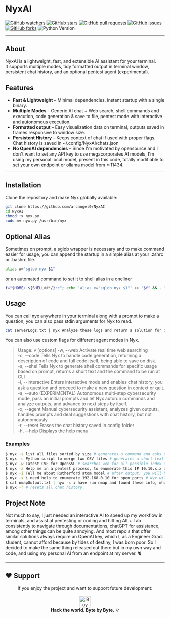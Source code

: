 # NyxAI
[![GitHub watchers](https://img.shields.io/github/watchers/ARCANGEL0/NyxAI.svg?style=flat-square&color=4c1)](https://github.com/ARCANGEL0/NyxAI/watchers)
[![GitHub stars](https://img.shields.io/github/stars/ARCANGEL0/NyxAI.svg?style=flat-square&color=4c1)](https://github.com/ARCANGEL0/NyxAI/stargazers)
[![GitHub pull requests](https://img.shields.io/github/issues-pr/ARCANGEL0/NyxAI.svg?style=flat-square&color=4c1)](https://github.com/ARCANGEL0/NyxAI/pulls)
[![GitHub issues](https://img.shields.io/github/issues/ARCANGEL0/NyxAI.svg?style=flat-square&color=4c1)](https://github.com/ARCANGEL0/NyxAI/issues)
[![GitHub forks](https://img.shields.io/github/forks/ARCANGEL0/NyxAI.svg?style=flat-square&color=4c1)](https://github.com/ARCANGEL0/NyxAI/network/members)
![Python Version](https://img.shields.io/badge/python-3.10%2B-blue?style=flat-square)

-----------

## About 

NyxAI is a lightweight, fast, and extensible AI assistant for your terminal.  
It supports multiple modes, tidy formatted output in terminal window, persistent chat history, and an optional pentest agent (experimental).

## Features

- **Fast & Lightweight** – Minimal dependencies, instant startup with a single binary.
- **Multiple Modes** – Generic AI chat + Web search, shell commands and execution, code generation & save to file, pentest mode with interactive and autonomous execution.
- **Formatted output** – Easy visualization data on terminal, outputs saved in frames responsive to window size.
- **Persistent History** – Keeps context of chat if used with proper flags. Chat history is saved in ~/.config/NyxAI/chats.json
- **No OpenAI dependencies** – Since I'm motivated by opensource and I don't want to set any API key to use megacorporates AI models, I'm using my personal local model, present in this code, totally modifiable to set your own endpoint or ollama model from *:11434.
 
---

## Installation

Clone the repository and make Nyx globally available:

```bash
git clone https://github.com/arcangel0/NyxAI
cd NyxAI
chmod +x nyx.py
sudo mv nyx.py /usr/bin/nyx
```

## Optional Alias

Sometimes on prompt, a sglob wrapper is necessary and to make command easier for usage, you can append the startup in a simple alias at your .zshrc or .bashrc file.

```bash
alias x="sglob nyx $1"
```

or an automated command to set it to shell alias in a oneliner

```bash
f="$HOME/.${SHELL##*/}rc"; echo 'alias x="sglob nyx $1"' >> "$f" && . "$f"
```

## Usage 

You can call nyx anywhere in your terminal along with a prompt to make a question, you can also pass stdin arguments for Nyx to read.

```bash
cat serverLogs.txt | nyx Analyze these logs and return a solution for it
```

You can also use custom flags for different agent modes in Nyx.

> Usage: v [options] <question or prompt>
> -w, --web         Activate real time web searching <br>
> -c, --code        Tells Nyx to handle code generation, returning a description of code and full code itself, being able to save on disk. <br>
> -s, --shel        Tells Nyx to generate shell commands for specific usage based on prompt, returns a short text and the command to be run at CLI <br>
> -i, --interactive Enters interactive mode and enables chat history, you ask a question and proceed to make a new question in context or quit. <br>
> -a, --auto        (EXPERIMENTAL) Autonomous multi-step cybersecurity mode, pass an initial prompts and let Nyx autorun commands and analyze outputs, and advance to next steps by itself. <br>
> -x, --agent       Manual cybersecurity assistant, analyzes given outputs, handles prompts and deal suggestions with chat history, but not autonomously. <br>
> -r, --reset       Erases the chat history saved in config folder <br>
> -h, --help        Displays the help menu <br>

### Examples
```bash 
$ nyx -s list all files sorted by size # generates a command and asks user if he wants to Run it. 
$ nyx -c Python script to merge two CSV files # generates a short text and full python code, and asks user to copy code or save as a file in local dir.
$ nyx -w Latest CVE for OpenSSL # searches web for all possible index and findings on user prompt (CVE searches)
$ nyx -a Help me in a pentest process, to enumerate this IP 10.10.x.x and get a webshell # Nyx will provide suggestions and commands to be run and ask authorization to run them, after running he will self collect the logs, analyze and suggest next steps and repeat the cycle.
$ nyx -i Tell me about Rutherford atom model # after output, you will have option to ask a new question i.e: ''What about Schrodinger model?'' and continue conversation in context.
$ nyx -x i need help to enumerate 192.168.0.10 for open ports # Nyx will return a small and a list of commands to be run by user, and ask them to retrieve the logs by calling command again, as in example below
$ cat nmapOutput.txt | nyx -x i have run nmap and found these info, what do you suggest now? # Continues conversation saved on chat.json, analyzes nmap output and proceeds to suggest next steps
$ nyx -r # resets all chat history.
```



## Project Note

Not much to say, I just needed an interactive AI to speed up my workflow in terminals, and assist at pentesting or coding and hitting Alt + Tab consistently to navigate through documentations, chatGPT for assistance, among other things can be quite annoying.
And most repo's that offer similar solutions always require an OpenAI key, which I, as a Engineer Grad. student, cannot afford because by tides of destiny, I was born poor.
So I decided to make the same thing released out there but in my own way and code, and using my personal AI from an endpoint at my server. 🐈

---

## ❤️ Support


<div align="center">
  <center> 
    If you enjoy the project and want to support future development:
<br><br>
<a href='https://ko-fi.com/J3J7WTYV7' target='_blank'><img height='36' style='border:0px;height:36px;' src='https://storage.ko-fi.com/cdn/kofi3.png?v=6' border='0' alt='Buy Me a Coffee at ko-fi.com' /></a>
<br>
<strong>Hack the world. Byte by Byte.</strong> ⛛
</center>
</div>
